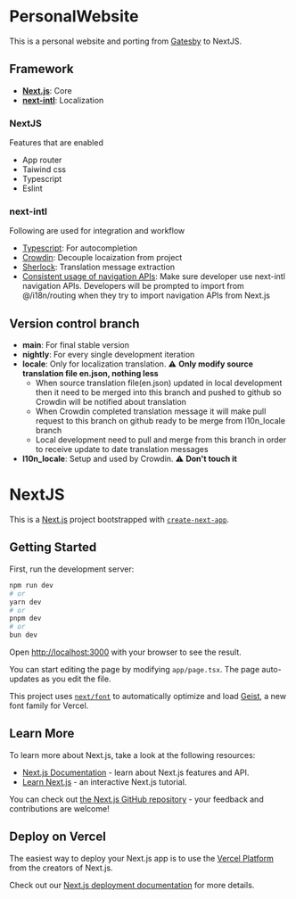 # PersonalWebsite

This is a personal website and porting from [Gatesby](https://github.com/NPPersonal/GatsbyPersonalWebsite) to NextJS.

## Framework

- **[Next.js](https://nextjs.org)**: Core
- **[next-intl](https://next-intl-docs.vercel.app/)**: Localization

### NextJS

Features that are enabled

- App router
- Taiwind css
- Typescript
- Eslint

### next-intl

Following are used for integration and workflow

- [Typescript](https://next-intl-docs.vercel.app/docs/workflows/typescript): For autocompletion
- [Crowdin](https://next-intl-docs.vercel.app/docs/workflows/localization-management): Decouple locaization from project
- [Sherlock](https://next-intl-docs.vercel.app/docs/workflows/vscode-integration#sherlock): Translation message extraction
- [Consistent usage of navigation APIs](https://next-intl-docs.vercel.app/docs/workflows/linting#consistent-usage-of-navigation-apis): Make sure developer use next-intl navigation APIs. Developers will be prompted to import from @/i18n/routing when they try to import navigation APIs from Next.js

## Version control branch

- **main**: For final stable version
- **nightly**: For every single development iteration
- **locale**: Only for localization translation. ⚠️ **Only modify source translation file en.json, nothing less**
  - When source translation file(en.json) updated in local development then it need to be merged into this branch and pushed to github so Crowdin will be notified about translation
  - When Crowdin completed translation message it will make pull request to this branch on github ready to be merge from l10n_locale branch
  - Local development need to pull and merge from this branch in order to receive update to date translation messages
- **l10n_locale**: Setup and used by Crowdin. ⚠️ **Don't touch it**

# NextJS

This is a [Next.js](https://nextjs.org) project bootstrapped with [`create-next-app`](https://nextjs.org/docs/app/api-reference/cli/create-next-app).

## Getting Started

First, run the development server:

```bash
npm run dev
# or
yarn dev
# or
pnpm dev
# or
bun dev
```

Open [http://localhost:3000](http://localhost:3000) with your browser to see the result.

You can start editing the page by modifying `app/page.tsx`. The page auto-updates as you edit the file.

This project uses [`next/font`](https://nextjs.org/docs/app/building-your-application/optimizing/fonts) to automatically optimize and load [Geist](https://vercel.com/font), a new font family for Vercel.

## Learn More

To learn more about Next.js, take a look at the following resources:

- [Next.js Documentation](https://nextjs.org/docs) - learn about Next.js features and API.
- [Learn Next.js](https://nextjs.org/learn) - an interactive Next.js tutorial.

You can check out [the Next.js GitHub repository](https://github.com/vercel/next.js) - your feedback and contributions are welcome!

## Deploy on Vercel

The easiest way to deploy your Next.js app is to use the [Vercel Platform](https://vercel.com/new?utm_medium=default-template&filter=next.js&utm_source=create-next-app&utm_campaign=create-next-app-readme) from the creators of Next.js.

Check out our [Next.js deployment documentation](https://nextjs.org/docs/app/building-your-application/deploying) for more details.
